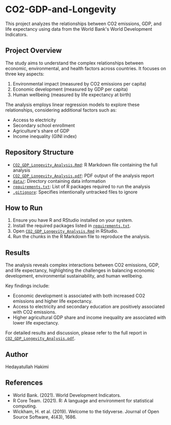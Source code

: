 # CO2-GDP-and-Longevity

This project analyzes the relationships between CO2 emissions, GDP, and life expectancy using data from the World Bank's World Development Indicators.

## Project Overview

The study aims to understand the complex relationships between economic, environmental, and health factors across countries. It focuses on three key aspects:
1. Environmental impact (measured by CO2 emissions per capita)
2. Economic development (measured by GDP per capita)
3. Human wellbeing (measured by life expectancy at birth)

The analysis employs linear regression models to explore these relationships, considering additional factors such as:
- Access to electricity
- Secondary school enrollment
- Agriculture's share of GDP
- Income inequality (GINI index)

## Repository Structure

- [`CO2_GDP_Longevity_Analysis.Rmd`](./CO2_GDP_Longevity_Analysis.Rmd): R Markdown file containing the full analysis
- [`CO2_GDP_Longevity_Analysis.pdf`](./CO2_GDP_Longevity_Analysis.pdf): PDF output of the analysis report
- [`data/`](./data/): Directory containing data information
- [`requirements.txt`](./requirements.txt): List of R packages required to run the analysis
- [`.gitignore`](./.gitignore): Specifies intentionally untracked files to ignore

## How to Run

1. Ensure you have R and RStudio installed on your system.
2. Install the required packages listed in [`requirements.txt`](./requirements.txt).
3. Open [`CO2_GDP_Longevity_Analysis.Rmd`](./CO2_GDP_Longevity_Analysis.Rmd) in RStudio.
4. Run the chunks in the R Markdown file to reproduce the analysis.

## Results

The analysis reveals complex interactions between CO2 emissions, GDP, and life expectancy, highlighting the challenges in balancing economic development, environmental sustainability, and human wellbeing.

Key findings include:
- Economic development is associated with both increased CO2 emissions and higher life expectancy.
- Access to electricity and secondary education are positively associated with CO2 emissions.
- Higher agricultural GDP share and income inequality are associated with lower life expectancy.

For detailed results and discussion, please refer to the full report in [`CO2_GDP_Longevity_Analysis.pdf`](./CO2_GDP_Longevity_Analysis.pdf).

## Author

Hedayatullah Hakimi

## References

- World Bank. (2021). World Development Indicators.
- R Core Team. (2021). R: A language and environment for statistical computing.
- Wickham, H. et al. (2019). Welcome to the tidyverse. Journal of Open Source Software, 4(43), 1686.

